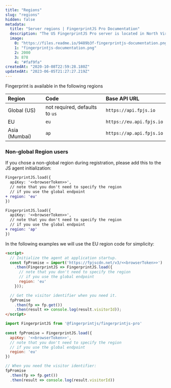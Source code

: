 ```yaml
---
title: "Regions"
slug: "regions"
hidden: false
metadata: 
  title: "Server regions | FingerprintJS Pro Documentation"
  description: "The US FingerprintJS Pro server is located in North Virginia and the EU server is in Frankfurt, Germany."
  image: 
    0: "https://files.readme.io/9489b3f-fingerprintjs-documentation.png"
    1: "fingerprintjs-documentation.png"
    2: 2000
    3: 878
    4: "#faf9fa"
createdAt: "2020-10-08T22:59:28.180Z"
updatedAt: "2023-06-05T21:27:27.219Z"
---
```

Fingerprint is available in the following regions

| Region        | Code                           | Base API URL             |
| :------------ | :----------------------------- | :----------------------- |
| Global (US)   | not required, defaults to `us` | `https://api.fpjs.io`    |
| EU            | `eu`                           | `https://eu.api.fpjs.io` |
| Asia (Mumbai) | `ap`                           | `https://ap.api.fpjs.io` |

### Non-global Region users

If you chose a non-global region during registration, please add this to the JS agent initialization:

```diff EU
FingerprintJS.load({
  apiKey: '<<browserToken>>',
  // note that you don't need to specify the region
  // if you use the global endpoint
+ region: 'eu'
})
```
```diff Asia (Mumbai)
FingerprintJS.load({
  apiKey: '<<browserToken>>',
  // note that you don't need to specify the region
  // if you use the global endpoint
+ region: 'ap'
})
```

In the following examples we will use the EU region code for simplicity:

```html CDN
<script>
  // Initialize the agent at application startup.
  const fpPromise = import('https://fpjscdn.net/v3/<<browserToken>>')
    .then(FingerprintJS => FingerprintJS.load({
      // note that you don't need to specify the region 
      // if you use the global endpoint
      region: 'eu'
    }));

  // Get the visitor identifier when you need it.
  fpPromise
    .then(fp => fp.get())
    .then(result => console.log(result.visitorId));
</script>
```
```javascript NPM
import FingerprintJS from '@fingerprintjs/fingerprintjs-pro'
 
const fpPromise = FingerprintJS.load({
  apiKey: '<<browserToken>>',
  // note that you don't need to specify the region 
  // if you use the global endpoint
  region: 'eu'
})

// When you need the visitor identifier:
fpPromise
  .then(fp => fp.get())
  .then(result => console.log(result.visitorId))
```